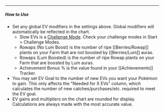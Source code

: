----

##### How to Use
- Set any global EV modifiers in the settings above. Global modifiers will automatically be reflected in the chart.
    - Slow EVs is a [Challenge Mode](#!Challenge_Modes). Check your challenge modes in Start > Challenge Modes.
    - Rowaps (No Lum Boost) is the number of ripe [[Berries/Rowap]] plants on your Farm that are not boosted by [[Berries/Lum]] auras.
    - Rowaps (Lum Boosted) is the number of ripe Rowap plants on your Farm that are boosted by Lum auras.  
    - Achievement Bonus % is the value found in your [[Achievements]] Tracker.
- You may set EV Goal to the number of new EVs you want your Pokémon to gain. This only affects the "Needed for X EVs" column, which calculates the number of new catches/purchases/etc. required to meet the EV goal.
- EV gains and multipliers on the chart are rounded for display. Calculations are always made with the most accurate value.

